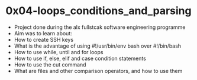 # 0x04-loops_conditions_and_parsing
- Project done during the alx fullstcak software engineering programme
- Aim was to learn about:
- How to create SSH keys
- What is the advantage of using #!/usr/bin/env bash over #!/bin/bash
- How to use while, until and for loops
- How to use if, else, elif and case condition statements
- How to use the cut command
- What are files and other comparison operators, and how to use them
